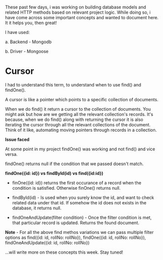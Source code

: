 These past few days, i was working on building database models and related HTTP methods based on relevant project logic. 
While doing so, i have come across some important concepts and wanted to document here. It it helps you, then great!

I have used:

a. Backend - Mongodb

b. Driver - Mongoose

# Cursor
I had to understand this term, to understand when to use find() and findOne().

A cursor is like a pointer which points to a specific collection of documents.

When we do find() it return a cursor to the collection of documents. You might ask but how are we getting all the relevant collection's records.
It's because, when we do find() along with returning the cursor it is also iterating the cursor through all the relevant collections of the document.
Think of it like, automating moving pointers through records in a collection.

**Issue faced**

At some point in my project findOne() was working and not find() and vice versa.

findOne() returns null if the condition that we passed doesn't match.


**findOne({id: id}) vs findById(id) vs find({id:id})**

- finOne({id: id}) returns the first occurance of a record when the condition is satisfied. Otherwise finOne() returns null.

- findById(id) - Is used when you surely know the id, and want to check related data under that id. If somehow the id does not exists in the database, it returns null.

- findOneAndUpdate(filter condition) - Once the filter condition is met, that particular record is updated. Returns the found document.

**Note** - For all the above find methos variations we can pass multiple filter options as find({id: id, rollNo: rollNo}), findOne({id: id, rollNo: rollNo}), findOneAndUpdate({id: id, rollNo: rollNo})



...will write more on these concepts this week. Stay tuned!
